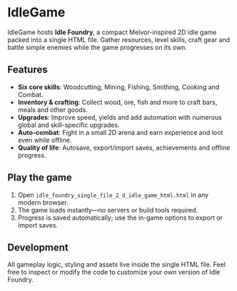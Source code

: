 # IdleGame

IdleGame hosts **Idle Foundry**, a compact Melvor-inspired 2D idle game packed into a single HTML file. Gather resources, level skills, craft gear and battle simple enemies while the game progresses on its own.

## Features
- **Six core skills**: Woodcutting, Mining, Fishing, Smithing, Cooking and Combat.
- **Inventory & crafting**: Collect wood, ore, fish and more to craft bars, meals and other goods.
- **Upgrades**: Improve speed, yields and add automation with numerous global and skill-specific upgrades.
- **Auto-combat**: Fight in a small 2D arena and earn experience and loot even while offline.
- **Quality of life**: Autosave, export/import saves, achievements and offline progress.

## Play the game
1. Open `idle_foundry_single_file_2_d_idle_game_html.html` in any modern browser.
2. The game loads instantly—no servers or build tools required.
3. Progress is saved automatically; use the in-game options to export or import saves.

## Development
All gameplay logic, styling and assets live inside the single HTML file. Feel free to inspect or modify the code to customize your own version of Idle Foundry.


